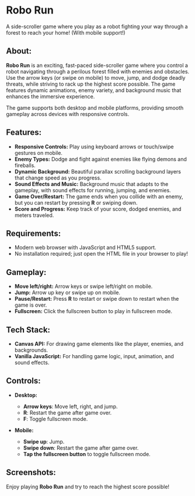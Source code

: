 # Robo Run

A side-scroller game where you play as a robot fighting your way through a forest to reach your home! (With mobile support!)

## About:
**Robo Run** is an exciting, fast-paced side-scroller game where you control a robot navigating through a perilous forest filled with enemies and obstacles. Use the arrow keys (or swipe on mobile) to move, jump, and dodge deadly threats, while striving to rack up the highest score possible. The game features dynamic animations, enemy variety, and background music that enhances the immersive experience.

The game supports both desktop and mobile platforms, providing smooth gameplay across devices with responsive controls.

## Features:
- **Responsive Controls:** Play using keyboard arrows or touch/swipe gestures on mobile.
- **Enemy Types:** Dodge and fight against enemies like flying demons and fireballs.
- **Dynamic Background:** Beautiful parallax scrolling background layers that change speed as you progress.
- **Sound Effects and Music:** Background music that adapts to the gameplay, with sound effects for running, jumping, and enemies.
- **Game Over/Restart:** The game ends when you collide with an enemy, but you can restart by pressing **R** or swiping down.
- **Score and Progress:** Keep track of your score, dodged enemies, and meters traveled.

## Requirements:
- Modern web browser with JavaScript and HTML5 support.
- No installation required; just open the HTML file in your browser to play!

## Gameplay:
- **Move left/right:** Arrow keys or swipe left/right on mobile.
- **Jump:** Arrow up key or swipe up on mobile.
- **Pause/Restart:** Press **R** to restart or swipe down to restart when the game is over.
- **Fullscreen:** Click the fullscreen button to play in fullscreen mode.

## Tech Stack:
- **Canvas API:** For drawing game elements like the player, enemies, and backgrounds.
- **Vanilla JavaScript:** For handling game logic, input, animation, and sound effects.

## Controls:
- **Desktop:**
  - **Arrow keys**: Move left, right, and jump.
  - **R**: Restart the game after game over.
  - **F**: Toggle fullscreen mode.

- **Mobile:**
  - **Swipe up**: Jump.
  - **Swipe down**: Restart the game after game over.
  - **Tap the fullscreen button** to toggle fullscreen mode.

## Screenshots:

Enjoy playing **Robo Run** and try to reach the highest score possible!